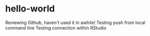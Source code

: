 # hello-world
Reviewing Github, haven't used it in awhile!
Testing push from local command line
Testing connection within RStudio
